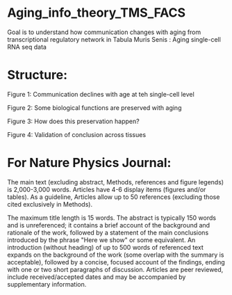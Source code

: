 # Aging_info_theory_TMS_FACS
Goal is to understand how communication changes with aging from transcriptional regulatory network in Tabula Muris Senis : Aging single-cell RNA seq data

# Structure:
Figure 1: Communication declines with age at teh single-cell level 

Figure 2: Some biological functions are preserved with aging

Figure 3: How does this preservation happen?

Figure 4: Validation of conclusion across tissues

# For Nature Physics Journal:

The main text (excluding abstract, Methods, references and figure legends) is 2,000-3,000 words. Articles have 4-6 display items (figures and/or tables). As a guideline, Articles allow up to 50 references (excluding those cited exclusively in Methods).

The maximum title length is 15 words. The abstract is typically 150 words and is unreferenced; it contains a brief account of the background and rationale of the work, followed by a statement of the main conclusions introduced by the phrase "Here we show" or some equivalent. An introduction (without heading) of up to 500 words of referenced text expands on the background of the work (some overlap with the summary is acceptable), followed by a concise, focused account of the findings, ending with one or two short paragraphs of discussion. Articles are peer reviewed, include received/accepted dates and may be accompanied by supplementary information.



